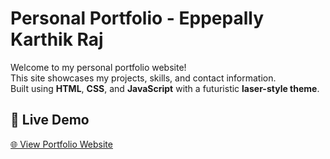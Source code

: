 # Personal Portfolio - Eppepally Karthik Raj

Welcome to my personal portfolio website!  
This site showcases my projects, skills, and contact information.  
Built using **HTML**, **CSS**, and **JavaScript** with a futuristic **laser-style theme**.

## 🔗 Live Demo
[🌐 View Portfolio Website]((https://karthik-raj10.github.io/profile/))
